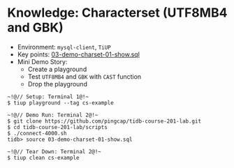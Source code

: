 # Knowledge: Characterset (UTF8MB4 and GBK)
+ Environment: `mysql-client`, `TiUP`
+ Key points:
[03-demo-charset-01-show.sql](https://github.com/pingcap/tidb-course-201-lab/blob/master/scripts/03-demo-charset-01-show.sql)
+ Mini Demo Story:
  + Create a playground 
  + Test `UTF8MB4` and `GBK` with `CAST` function
  + Drop the playground
```
~!@// Setup: Terminal 1@!~
$ tiup playground --tag cs-example

~!@// Demo Run: Terminal 2@!~
$ git clone https://github.com/pingcap/tidb-course-201-lab.git
$ cd tidb-course-201-lab/scripts
$ ./connect-4000.sh
tidb> source 03-demo-charset-01-show.sql

~!@// Tear Down: Terminal 2@!~
$ tiup clean cs-example
```